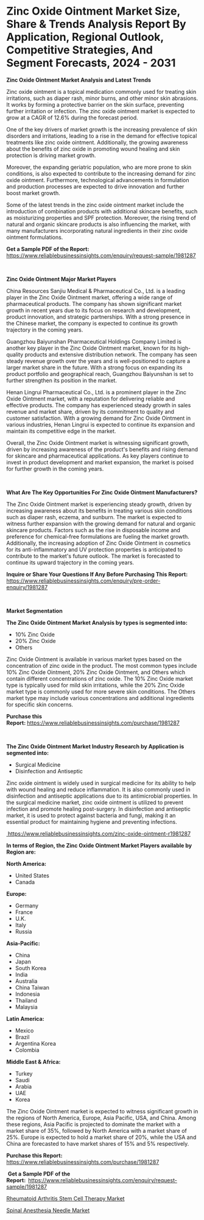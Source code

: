 <p><h1>Zinc Oxide Ointment Market Size, Share & Trends Analysis Report By Application, Regional Outlook, Competitive Strategies, And Segment Forecasts, 2024 - 2031</h1></p><p><strong>Zinc Oxide Ointment Market Analysis and Latest Trends</strong></p>
<p><p>Zinc oxide ointment is a topical medication commonly used for treating skin irritations, such as diaper rash, minor burns, and other minor skin abrasions. It works by forming a protective barrier on the skin surface, preventing further irritation or infection. The zinc oxide ointment market is expected to grow at a CAGR of 12.6% during the forecast period.</p><p>One of the key drivers of market growth is the increasing prevalence of skin disorders and irritations, leading to a rise in the demand for effective topical treatments like zinc oxide ointment. Additionally, the growing awareness about the benefits of zinc oxide in promoting wound healing and skin protection is driving market growth. </p><p>Moreover, the expanding geriatric population, who are more prone to skin conditions, is also expected to contribute to the increasing demand for zinc oxide ointment. Furthermore, technological advancements in formulation and production processes are expected to drive innovation and further boost market growth.</p><p>Some of the latest trends in the zinc oxide ointment market include the introduction of combination products with additional skincare benefits, such as moisturizing properties and SPF protection. Moreover, the rising trend of natural and organic skincare products is also influencing the market, with many manufacturers incorporating natural ingredients in their zinc oxide ointment formulations.</p></p>
<p><strong>Get a Sample PDF of the Report:&nbsp;</strong> <a href="https://www.reliablebusinessinsights.com/enquiry/request-sample/1981287">https://www.reliablebusinessinsights.com/enquiry/request-sample/1981287</a></p>
<p>&nbsp;</p>
<p><strong>Zinc Oxide Ointment Major Market Players</strong></p>
<p><p>China Resources Sanjiu Medical & Pharmaceutical Co., Ltd. is a leading player in the Zinc Oxide Ointment market, offering a wide range of pharmaceutical products. The company has shown significant market growth in recent years due to its focus on research and development, product innovation, and strategic partnerships. With a strong presence in the Chinese market, the company is expected to continue its growth trajectory in the coming years.</p><p>Guangzhou Baiyunshan Pharmaceutical Holdings Company Limited is another key player in the Zinc Oxide Ointment market, known for its high-quality products and extensive distribution network. The company has seen steady revenue growth over the years and is well-positioned to capture a larger market share in the future. With a strong focus on expanding its product portfolio and geographical reach, Guangzhou Baiyunshan is set to further strengthen its position in the market.</p><p>Henan Lingrui Pharmaceutical Co., Ltd. is a prominent player in the Zinc Oxide Ointment market, with a reputation for delivering reliable and effective products. The company has experienced steady growth in sales revenue and market share, driven by its commitment to quality and customer satisfaction. With a growing demand for Zinc Oxide Ointment in various industries, Henan Lingrui is expected to continue its expansion and maintain its competitive edge in the market.</p><p>Overall, the Zinc Oxide Ointment market is witnessing significant growth, driven by increasing awareness of the product's benefits and rising demand for skincare and pharmaceutical applications. As key players continue to invest in product development and market expansion, the market is poised for further growth in the coming years.</p></p>
<p>&nbsp;</p>
<p><strong>What Are The Key Opportunities For Zinc Oxide Ointment Manufacturers?</strong></p>
<p><p>The Zinc Oxide Ointment market is experiencing steady growth, driven by increasing awareness about its benefits in treating various skin conditions such as diaper rash, eczema, and sunburn. The market is expected to witness further expansion with the growing demand for natural and organic skincare products. Factors such as the rise in disposable income and preference for chemical-free formulations are fueling the market growth. Additionally, the increasing adoption of Zinc Oxide Ointment in cosmetics for its anti-inflammatory and UV protection properties is anticipated to contribute to the market's future outlook. The market is forecasted to continue its upward trajectory in the coming years.</p></p>
<p><strong>Inquire or Share Your Questions If Any Before Purchasing This Report:</strong> <a href="https://www.reliablebusinessinsights.com/enquiry/pre-order-enquiry/1981287">https://www.reliablebusinessinsights.com/enquiry/pre-order-enquiry/1981287</a></p>
<p>&nbsp;</p>
<p><strong>Market Segmentation</strong></p>
<p><strong>The Zinc Oxide Ointment Market Analysis by types is segmented into:</strong></p>
<p><ul><li>10% Zinc Oxide</li><li>20% Zinc Oxide</li><li>Others</li></ul></p>
<p><p>Zinc Oxide Ointment is available in various market types based on the concentration of zinc oxide in the product. The most common types include 10% Zinc Oxide Ointment, 20% Zinc Oxide Ointment, and Others which contain different concentrations of zinc oxide. The 10% Zinc Oxide market type is typically used for mild skin irritations, while the 20% Zinc Oxide market type is commonly used for more severe skin conditions. The Others market type may include various concentrations and additional ingredients for specific skin concerns.</p></p>
<p><strong>Purchase this Report:&nbsp;</strong><a href="https://www.reliablebusinessinsights.com/purchase/1981287">https://www.reliablebusinessinsights.com/purchase/1981287</a></p>
<p>&nbsp;</p>
<p><strong>The Zinc Oxide Ointment Market Industry Research by Application is segmented into:</strong></p>
<p><ul><li>Surgical Medicine</li><li>Disinfection and Antiseptic</li></ul></p>
<p><p>Zinc oxide ointment is widely used in surgical medicine for its ability to help with wound healing and reduce inflammation. It is also commonly used in disinfection and antiseptic applications due to its antimicrobial properties. In the surgical medicine market, zinc oxide ointment is utilized to prevent infection and promote healing post-surgery. In disinfection and antiseptic market, it is used to protect against bacteria and fungi, making it an essential product for maintaining hygiene and preventing infections.</p></p>
<p><a href="https://www.reliablebusinessinsights.com/zinc-oxide-ointment-r1981287">&nbsp;https://www.reliablebusinessinsights.com/zinc-oxide-ointment-r1981287</a></p>
<p><strong>In terms of Region, the Zinc Oxide Ointment Market Players available by Region are:</strong></p>
<p>
    <p> <strong> North America: </strong>
        <ul>
            <li>United States</li>
            <li>Canada</li>
        </ul>
        </p> 
    <p> <strong> Europe: </strong>
        <ul>
            <li>Germany</li>
            <li>France</li>
            <li>U.K.</li>
            <li>Italy</li>
            <li>Russia</li>
        </ul>
        </p> 
    <p> <strong> Asia-Pacific: </strong>
        <ul>
            <li>China</li>
            <li>Japan</li>
            <li>South Korea</li>
            <li>India</li>
            <li>Australia</li>
            <li>China Taiwan</li>
            <li>Indonesia</li>
            <li>Thailand</li>
            <li>Malaysia</li>
        </ul>
        </p> 
    <p> <strong> Latin America: </strong>
        <ul>
            <li>Mexico</li>
            <li>Brazil</li>
            <li>Argentina Korea</li>
            <li>Colombia</li>
        </ul>
        </p> 
    <p> <strong> Middle East & Africa: </strong>
        <ul>
            <li>Turkey</li>
            <li>Saudi</li>
            <li>Arabia</li>
            <li>UAE</li>
            <li>Korea</li>
        </ul>
    </p>
    </p>
<p><p>The Zinc Oxide Ointment market is expected to witness significant growth in the regions of North America, Europe, Asia Pacific, USA, and China. Among these regions, Asia Pacific is projected to dominate the market with a market share of 35%, followed by North America with a market share of 25%. Europe is expected to hold a market share of 20%, while the USA and China are forecasted to have market shares of 15% and 5% respectively.</p></p>
<p><strong>Purchase this Report: </strong><a href="https://www.reliablebusinessinsights.com/purchase/1981287">https://www.reliablebusinessinsights.com/purchase/1981287</a></p>
<p>&nbsp;<strong>Get a Sample PDF of the Report:&nbsp;&nbsp;</strong><a href="https://www.reliablebusinessinsights.com/enquiry/request-sample/1981287">https://www.reliablebusinessinsights.com/enquiry/request-sample/1981287</a></p>
<p><strong></strong></p>
<p><p><a href="https://github.com/prosalinda88/Market-Research-Report-List-5/blob/main/rheumatoid-arthritis-stem-cell-therapy-market.md">Rheumatoid Arthritis Stem Cell Therapy Market</a></p><p><a href="https://view.publitas.com/reportprime-1/insights-into-spinal-anesthesia-needle-market-share-and-competitive-landscape-for-period-from-2024-to-2031/">Spinal Anesthesia Needle Market</a></p></p>